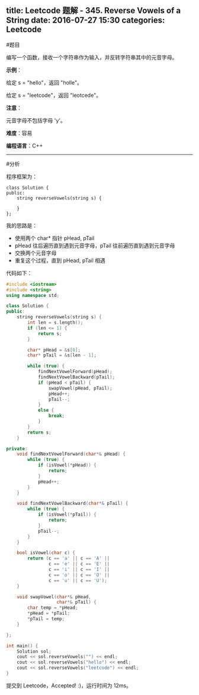 title: Leetcode 题解 - 345. Reverse Vowels of a String
date: 2016-07-27 15:30
categories: Leetcode
---

#题目

编写一个函数，接收一个字符串作为输入，并反转字符串其中的元音字母。

<!-- more -->

**示例**：

给定 s = "hello"，返回 "holle"。

给定 s = "leetcode"，返回 "leotcede"。

**注意**：

元音字母不包括字母 'y'。

**难度**：容易

**编程语言**：C++

---

#分析

程序框架为：

```
class Solution {
public:
    string reverseVowels(string s) {

    }
};
```

我的思路是：

* 使用两个 char* 指针 pHead, pTail
* pHead 往后遍历直到遇到元音字母，pTail 往前遍历直到遇到元音字母
* 交换两个元音字母
* 重复这个过程，直到 pHead, pTail 相遇

代码如下：

```cpp
#include <iostream>
#include <string>
using namespace std;

class Solution {
public:
    string reverseVowels(string s) {
        int len = s.length();
        if (len <= 1) {
            return s;
        }

        char* pHead = &s[0];
        char* pTail = &s[len - 1];

        while (true) {
            findNextVowelForward(pHead);
            findNextVowelBackward(pTail);
            if (pHead < pTail) {
                swapVowel(pHead, pTail);
                pHead++;
                pTail--;
            }
            else {
                break;
            }
        }
        return s;
    }

private:
    void findNextVowelForward(char*& pHead) {
        while (true) {
            if (isVowel(*pHead)) {
                return;
            }
            pHead++;
        }
    }

    void findNextVowelBackward(char*& pTail) {
        while (true) {
            if (isVowel(*pTail)) {
                return;
            }
            pTail--;
        }
    }

    bool isVowel(char c) {
        return (c == 'a' || c == 'A' ||
                c == 'e' || c == 'E' ||
                c == 'i' || c == 'I' ||
                c == 'o' || c == 'O' ||
                c == 'u' || c == 'U');
    }

    void swapVowel(char*& pHead,
                   char*& pTail) {
        char temp = *pHead;
        *pHead = *pTail;
        *pTail = temp;
    }

};

int main() {
    Solution sol;
    cout << sol.reverseVowels("") << endl;
    cout << sol.reverseVowels("hello") << endl;
    cout << sol.reverseVowels("leetcode") << endl;
}
```

提交到 Leetcode，Accepted! :)，运行时间为 12ms。

